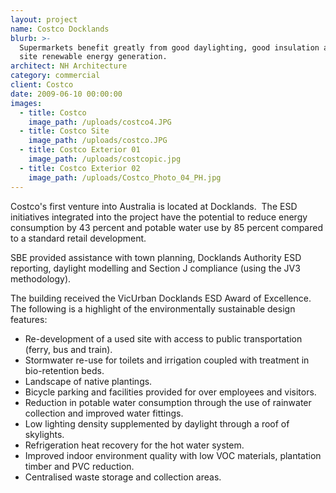 ```yaml
---
layout: project
name: Costco Docklands
blurb: >-
  Supermarkets benefit greatly from good daylighting, good insulation and on
  site renewable energy generation.
architect: NH Architecture
category: commercial
client: Costco
date: 2009-06-10 00:00:00
images:
  - title: Costco
    image_path: /uploads/costco4.JPG
  - title: Costco Site
    image_path: /uploads/costco.JPG
  - title: Costco Exterior 01
    image_path: /uploads/costcopic.jpg
  - title: Costco Exterior 02
    image_path: /uploads/Costco_Photo_04_PH.jpg
---
```



Costco's first venture into Australia is located at Docklands.&nbsp; The ESD initiatives integrated into the project have the potential to reduce energy consumption by 43 percent and potable water use by 85 percent compared to a standard retail development.

SBE provided assistance with town planning, Docklands Authority ESD reporting, daylight modelling and Section J compliance (using the JV3 methodology).

The building received the VicUrban Docklands ESD Award of Excellence. The following is a highlight of the environmentally sustainable design features:

* Re-development of a used site with access to public transportation (ferry, bus and train).
* Stormwater re-use for toilets and irrigation coupled with treatment in bio-retention beds.
* Landscape of native plantings.
* Bicycle parking and facilities provided for over employees and visitors.
* Reduction in potable water consumption through the use of rainwater collection and improved water fittings.
* Low lighting density supplemented by daylight through a roof of skylights.
* Refrigeration heat recovery for the hot water system.
* Improved indoor environment quality with low VOC materials, plantation timber and PVC reduction.
* Centralised waste storage and collection areas.